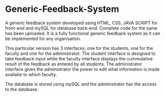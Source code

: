 # Generic-Feedback-System
A generic feedback system developed using HTML, CSS, JAVA SCRIPT for front-end and mySQL for database back-end.
Complete code for the same has been uploaded. It is a fully functional generic feedback system as it can be implemented for any organisation.

This particular version has 3 interfaces, one for the students, one for the faculty and one for the administrator.
The student interface is designed to take feedback input while the faculty interface displays the cummulative result of the feedback as entered by all students.
The administrator interface gives the administrator the power to edit what information is made availabe to which faculty.

The database is stored using mySQL and the administrator has the access to the database.
